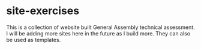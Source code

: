 # site-exercises

This is a collection of website built General Assembly technical assessment. I will be adding more sites here in the future as I build more. They can also be used as templates. 